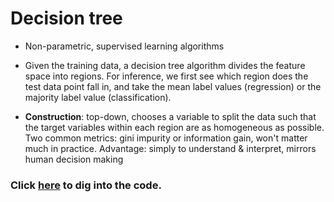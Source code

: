 # Decision tree
* Non-parametric, supervised learning algorithms

* Given the training data, a decision tree algorithm divides the feature space into regions. For inference, we first see which region does the test data point fall in, and take the mean label values (regression) or the majority label value (classification).

* **Construction**: top-down, chooses a variable to split the data such that the target variables within each region are as homogeneous as possible. Two common metrics: gini impurity or information gain, won't matter much in practice.
Advantage: simply to understand & interpret, mirrors human decision making

### Click [here](https://github.com/syamkakarla98/Machine_Learning_Course/blob/master/Supervised%20Learning/DecisionTree/Decision_Tree.ipynb) to dig into the code.
